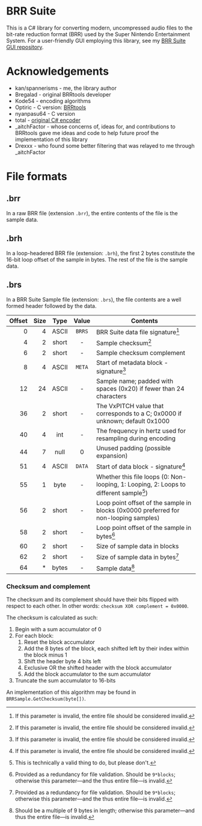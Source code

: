 ﻿# BRR Suite

This is a C# library for converting modern, uncompressed audio files to the bit-rate reduction format (BRR) used by the Super Nintendo Entertainment System. For a user-friendly GUI employing this library, see my [BRR Suite GUI repository](https://github.com/spannerisms/BRRSuiteGUI).

# Acknowledgements
  * kan/spannerisms - me, the library author
  * Bregalad - original BRRtools developer
  * Kode54 - encoding algorithms
  * Optiric - C version: [BRRtools](https://github.com/Optiroc/BRRtools)
  * nyanpasu64 - C version
  * total - [original C# encoder](https://github.com/tewtal/mITroid/blob/master/mITroid/NSPC/BRR.cs)
  * _aitchFactor - whose concerns of, ideas for, and contributions to BRRtools gave me ideas and code to help future proof the implementation of this library
  * Drexxx - who found some better filtering that was relayed to me through _aitchFactor

# File formats

## .brr
In a raw BRR file (extension `.brr`), the entire contents of the file is the sample data.

## .brh
In a loop-headered BRR file (extension: `.brh`), the first 2 bytes constitute the 16-bit loop offset of the sample in bytes. The rest of the file is the sample data.

## .brs
In a BRR Suite Sample file (extension: `.brs`), the file contents are a well formed header followed by the data.

| Offset | Size | Type  | Value  | Contents |
| ------:|-----:|:-----:|:------:| -------- |
|      0 |    4 | ASCII | `BRRS` | BRR Suite data file signature[^1] |
|      4 |    2 | short | -      | Sample checksum[^1] |
|      6 |    2 | short | -      | Sample checksum complement |
|      8 |    4 | ASCII | `META` | Start of metadata block - signature[^1] |
|     12 |   24 | ASCII | -      | Sample name; padded with spaces (0x20) if fewer than 24 characters |
|     36 |    2 | short | -      | The VxPITCH value that corresponds to a C; 0x0000 if unknown; default 0x1000 |
|     40 |    4 | int   | -      | The frequency in hertz used for resampling during encoding |
|     44 |    7 | null  | 0      | Unused padding (possible expansion)
|     51 |    4 | ASCII | `DATA` | Start of data block - signature[^1] |
|     55 |    1 | byte  | -      | Whether this file loops (0: Non-looping, 1: Looping, 2: Loops to different sample[^2]) |
|     56 |    2 | short | -      | Loop point offset of the sample in blocks (0x0000 preferred for non-looping samples) |
|     58 |    2 | short | -      | Loop point offset of the sample in bytes[^3] |
|     60 |    2 | short | -      | Size of sample data in blocks |
|     62 |    2 | short | -      | Size of sample data in bytes[^3] |
|     64 |    * | bytes | -      | Sample data[^4] |

[^1]: If this parameter is invalid, the entire file should be considered invalid.
[^2]: This is technically a valid thing to do, but please don't.
[^3]: Provided as a redundancy for file validation. Should be `9*blocks`; otherwise this parameter&mdash;and the thus entire file&mdash;is invalid.
[^4]: Should be a multiple of 9 bytes in length; otherwise this parameter&mdash;and thus the entire file&mdash;is invalid.

### Checksum and complement
The checksum and its complement should have their bits flipped with respect to each other. In other words: `checksum XOR complement = 0x0000`.

The checksum is calculated as such:

1. Begin with a sum accumulator of 0
2. For each block:
	1. Reset the block accumulator
	2. Add the 8 bytes of the block, each shifted left by their index within the block minus 1
	3. Shift the header byte 4 bits left
	4. Exclusive OR the shifted header with the block accumulator
	5. Add the block accumulator to the sum accumulator
3. Truncate the sum accumulator to 16-bits


An implementation of this algorithm may be found in `BRRSample.GetChecksum(byte[])`.
